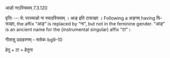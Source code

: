 

 आङो नाऽस्त्रियाम् 7.3.120 


वृत्तिः --: घे: परस्याङो ना स्यादस्त्रियाम् । आङ् इति टासञ्ज्ञा । Following a अङ्गम् having घि-सञ्ज्ञा, the affix “आङ्” is replaced by “ना”, but not in the feminine gender. “आङ्” is an ancient name for the (instrumental singular) affix “टा”। 


गीतासु उदाहरणम् – श्लोकः bg9-10 


हेतु + टा = हेतुना 



